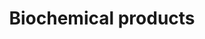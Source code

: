 ---
title: Biochemical products
longTitle: 'Biochemical products'
tags:
- gccommon
usedFor:
- "[[Biochemicals]]"
---